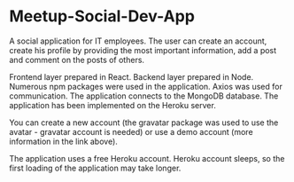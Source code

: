 # Meetup-Social-Dev-App

A social application for IT employees. The user can create an account, create his profile by providing the most important information, add a post and comment on the posts of others.

Frontend layer prepared in React. Backend layer prepared in Node. Numerous npm packages were used in the application. Axios was used for communication. The application connects to the MongoDB database. The application has been implemented on the Heroku server.

You can create a new account (the gravatar package was used to use the avatar - gravatar account is needed) or use a demo account (more information in the link above).

The application uses a free Heroku account. Heroku account sleeps, so the first loading of the application may take longer.
